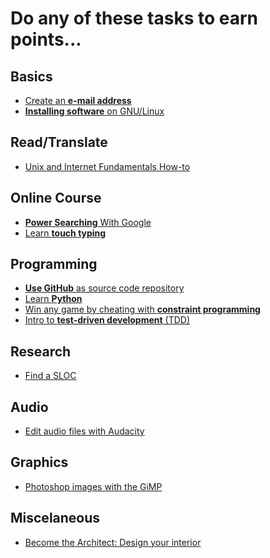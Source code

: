 Do any of these tasks to earn points...
=======================================

Basics
------
* [Create an **e-mail address**](tasks/create_email_address.md)
* [**Installing software** on GNU/Linux](tasks/install_software.md)

Read/Translate
--------------
* [Unix and Internet Fundamentals How-to](tasks/translate_TLDP_UIF.md)

Online Course
-------------
* [**Power Searching** With Google](tasks/power_searching_google.md)
* [Learn **touch typing**](tasks/touch_typing.md)

Programming
-----------
* [**Use GitHub** as source code repository](tasks/create_git.md)
* [Learn **Python**](tasks/learn_python.md)
* [Win any game by cheating with **constraint programming**](tasks/constraint_programming.md)
* [Intro to **test-driven development** (TDD)](tasks/TDD_koans.md)

Research
--------
* [Find a SLOC](tasks/Find_a_SLOC.md)

<!---
Challenges
----------
* [Programming challenges](tasks/programming_challenges.md)
* [Hacking challenges](tasks/hacking_challenges.md)
-->

Audio
-----
* [Edit audio files with Audacity](tasks/learn_audacity.md)

Graphics
-----
* [Photoshop images with the GiMP](tasks/learn_gimp.md)

Miscelaneous
------------
* [Become the Architect: Design your interior](tasks/interior_design.md)
